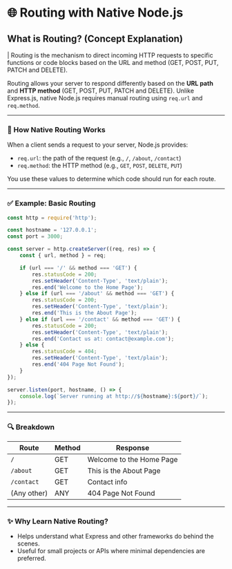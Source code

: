 
# 🌐 Routing with Native Node.js

## What is Routing? (Concept Explanation)

| Routing is the mechanism to direct incoming HTTP requests to specific functions or code blocks based on the URL and method (GET, POST, PUT, PATCH and DELETE).

Routing allows your server to respond differently based on the **URL path** and **HTTP method** (GET, POST, PUT, PATCH and DELETE). Unlike Express.js, native Node.js requires manual routing using `req.url` and `req.method`.

---

### 🧠 How Native Routing Works

When a client sends a request to your server, Node.js provides:

- `req.url`: the path of the request (e.g., `/`, `/about`, `/contact`)
- `req.method`: the HTTP method (e.g., `GET`, `POST`, `DELETE`, `PUT`)

You use these values to determine which code should run for each route.

---

### ✅ Example: Basic Routing

```js
const http = require('http');

const hostname = '127.0.0.1';
const port = 3000;

const server = http.createServer((req, res) => {
    const { url, method } = req;

    if (url === '/' && method === 'GET') {
        res.statusCode = 200;
        res.setHeader('Content-Type', 'text/plain');
        res.end('Welcome to the Home Page');
    } else if (url === '/about' && method === 'GET') {
        res.statusCode = 200;
        res.setHeader('Content-Type', 'text/plain');
        res.end('This is the About Page');
    } else if (url === '/contact' && method === 'GET') {
        res.statusCode = 200;
        res.setHeader('Content-Type', 'text/plain');
        res.end('Contact us at: contact@example.com');
    } else {
        res.statusCode = 404;
        res.setHeader('Content-Type', 'text/plain');
        res.end('404 Page Not Found');
    }
});

server.listen(port, hostname, () => {
    console.log(`Server running at http://${hostname}:${port}/`);
});
```

---

### 🔍 Breakdown

| Route        | Method | Response                   |
|--------------|--------|----------------------------|
| `/`          | GET    | Welcome to the Home Page   |
| `/about`     | GET    | This is the About Page     |
| `/contact`   | GET    | Contact info               |
| (Any other)  | ANY    | 404 Page Not Found         |

---

### ✨ Why Learn Native Routing?

- Helps understand what Express and other frameworks do behind the scenes.
- Useful for small projects or APIs where minimal dependencies are preferred.

